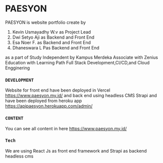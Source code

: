 # PAESYON

PAESYON is website portfolio create by 
1. Kevin Usmayadhy W.v as Project Lead
2. Dwi Setyo Aji as Backend and Front End
3. Esa Noer F. as Backend and Front End
4. Dhaneswara L Pas Backend and Front End

as a part of Study Independent by Kampus Merdeka Associate with Zenius Education with Learning Path Full Stack Development,CI/CD,and Cloud Engginering

### `DEVELOPMENT`

Website for front end have been deployed in Vercel https://www.paesyon.my.id/ and back end using headless CMS Strapi and have been deployed from heroku app 
https://apipaesyon.herokuapp.com/admin/

### `CONTENT`

You can see all content in here https://www.paesyon.my.id/

### `Tech`

We are using React Js as front end framework and Strapi as backend headless cms

